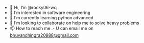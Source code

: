 - 👋 Hi, I’m @rocky06-wq
- 👀 I’m interested in software engineering
- 🌱 I’m currently learning python advanced
- 💞️ I’m looking to collaborate on help me to solve heavy problems
- 📫 How to reach me .-
       U can email me on bhuvandhingra20988@gmail.com
       

<!---
rocky06-wq/rocky06-wq is a ✨ special ✨ repository because its `README.md` (this file) appears on your GitHub profile.
You can click the Preview link to take a look at your changes.
--->
